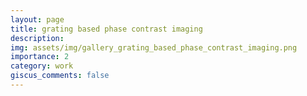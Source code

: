 ```yaml
---
layout: page
title: grating based phase contrast imaging
description: 
img: assets/img/gallery_grating_based_phase_contrast_imaging.png
importance: 2
category: work
giscus_comments: false
---
```

